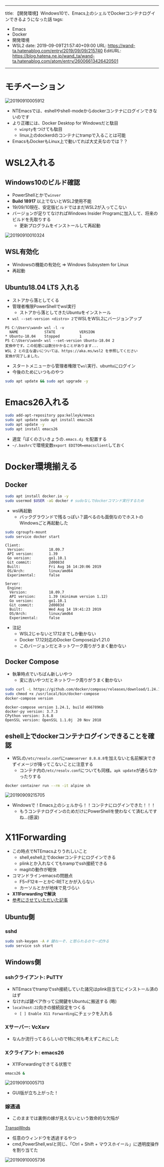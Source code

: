 ---
title: 【開発環境】Windows10で、Emacs上のシェルでDockerコンテナログインできるようになった話
tags:
- Emacs
- Docker
- 開発環境
- WSL2
date: 2019-09-09T21:57:40+09:00
URL: https://wand-ta.hatenablog.com/entry/2019/09/09/215740
EditURL: https://blog.hatena.ne.jp/wand_ta/wand-ta.hatenablog.com/atom/entry/26006613426420501
-------------------------------------

# モチベーション

![20190910005912](../../../imgs/20190910005912.png)

- NTEmacsでは、eshellやshell-modeからdockerコンテナにログインできないのです
- より正確には、Docker Desktop for Windowsだと駄目
    - `winpty`をつけても駄目
    - linux上のdockerdのコンテナにtrampで入ることは可能
- EmacsもDockerもLinux上で動いてれば大丈夫なのでは？？

# WSL2入れる

## Windows10のビルド確認

- PowerShellとかで`winver`
- **Build 18917** 以上でないとWSL2使用不能
- 19/09/10現在、安定版ビルドではまだWSL2が入ってこない
- バージョンが足りてなければWindows Insider Programに加入して、将来のビルドを先取りする
    - 更新プログラムをインストールして再起動

![20190910010324](../../../imgs/20190910010324.png)

## WSL有効化

- Windowsの機能の有効化 => Windows Subsystem for Linux
- 再起動

## Ubuntu18.04 LTS 入れる

- ストアから落としてくる
- 管理者権限PowerShellでwsl実行
    - ストアから落としてきたUbuntuをインストール
- `wsl --set-version <distro> 2`でWSLをWSL2にバージョンアップ

```
PS C:\Users\wand> wsl -l -v
  NAME            STATE           VERSION
* Ubuntu-18.04    Stopped         1
PS C:\Users\wand> wsl --set-version Ubuntu-18.04 2
変換中です。この処理には数分かかることがあります...
WSL 2 との主な違いについては、https://aka.ms/wsl2 を参照してください
変換が完了しました。
```

- スタートメニューから管理者権限で`wsl`実行、ubuntuにログイン
- 今後のためにいつものやつ

```sh
sudo apt update && sudo apt upgrade -y
```


# Emacs26入れる

```sh
sudo add-apt-repository ppa:kelleyk/emacs
sudo apt update sudo apt install emacs26
sudo apt update -y
sudo apt install emacs26
```

- 適宜「ぼくのさいきょうの`.emacs.d`」を配置する
- `~/.bashrc`で環境変数`export EDITOR=emacsclient`しておく


# Docker環境揃える

## Docker

```sh
sudo apt install docker.io -y
sudo usermod $USER -aG docker # sudoなしでdockerコマンド実行するため
```

- wsl再起動
    - バックグラウンドで残るっぽい？調べるのも面倒なのでホストのWindowsごと再起動した

```sh
sudo cgroupfs-mount
sudo service docker start
```

```
Client:
 Version:           18.09.7
 API version:       1.39
 Go version:        go1.10.1
 Git commit:        2d0083d
 Built:             Fri Aug 16 14:20:06 2019
 OS/Arch:           linux/amd64
 Experimental:      false

Server:
 Engine:
  Version:          18.09.7
  API version:      1.39 (minimum version 1.12)
  Go version:       go1.10.1
  Git commit:       2d0083d
  Built:            Wed Aug 14 19:41:23 2019
  OS/Arch:          linux/amd64
  Experimental:     false
```

    

- 注記
    - WSL2じゃないと17.12までしか動かない
    - Docker 17.12対応のDocker Composeはv1.21.0
    - このバージョンだとネットワーク周りがうまく動かない


## Docker Compose

- 執筆時点でいちばん新しいやつ
    - 変に古いやつだとネットワーク周りがうまく動かない

```sh
sudo curl -L https://github.com/docker/compose/releases/download/1.24.1/docker-compose-$(uname -s)-$(uname -m) -o /usr/local/bin/docker-compose
sudo chmod +x /usr/local/bin/docker-compose 
docker-compose version
```

```
docker-compose version 1.24.1, build 4667896b
docker-py version: 3.7.3
CPython version: 3.6.8
OpenSSL version: OpenSSL 1.1.0j  20 Nov 2018
```



## eshell上でdockerコンテナログインできることを確認

- WSLの`/etc/resolv.conf`に`nameserver 8.8.8.8`を加えないと名前解決できずイメージが降ってこないことに注意する
    - コンテナ内の`/etc/resolv.conf`についても同様。`apk update`が通らなかったりする

```sh
docker container run --rm -it alpine sh
```

![20190909215705](../../../imgs/20190909215705.png)

- Windowsで！Emacs上のシェルから！！コンテナにログインできた！！！
    - もうコンテナログインのためだけにPowerShellを使わなくて済むんですね…(感涙)


# X11Forwarding

- この時点でNTEmacsよりうれしいこと
    - shell,eshell上でdockerコンテナにログインできる
    - plinkとか入れなくてもtrampでssh接続できる
    - magitの動作が軽快
- コマンドラインemacsの問題点
    - F5~F12キーとかC-RETとかが入らない
    - カーソルとかが地味で見づらい
- **X11Forwardingで解決**
- [参考にさせていただいた記事](http://alfa.hatenablog.jp/entry/2016/05/19/101456)

## Ubuntu側

### sshd

```sh
sudo ssh-keygen -A # 鍵ねーぞ、と怒られるので一式作る
sudo service ssh start
```

## Windows側

### sshクライアント: PuTTY

- NTEmacsでtrampでssh接続していた諸兄はplink目当てにインストール済のはず
- なければ鍵ペア作って公開鍵をUbuntuに搬送する (略)
- `localhost:22`向きの接続設定をつくる
    - `[ ] Enable X11 Forwarding`にチェックを入れる

### Xサーバー: VcXsrv

- なんか流行ってるらしいので特に何も考えずこれにした


### Xクライアント: emacs26

- X11Forwardingできてる状態で

```sh
emacs26 &
```

![20190910005713](../../../imgs/20190910005713.png)

- GUI版が立ち上がった！


### 嫁透過

- このままでは裏側の嫁が見えないという致命的な欠陥が

[TranspWnds](https://code.google.com/archive/p/transpwnds/downloads)

- 任意のウィンドウを透過するやつ
- cmd,PowerShell,wslと同じ、「Ctrl + Shift + マウスホイール」に透明度操作を割り当てた

![20190910005736](../../../imgs/20190910005736.png)
